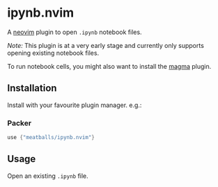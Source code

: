 # ipynb.nvim
A [neovim](https://neovim.io) plugin to open `.ipynb` notebook files.

*Note:* This plugin is at a very early stage and currently only supports opening existing notebook files.

To run notebook cells, you might also want to install the [magma](https://github.com/dccsillag/magma-nvim/) plugin.

## Installation
Install with your favourite plugin manager. e.g.:

### Packer
```lua
use {"meatballs/ipynb.nvim"}
```

## Usage
Open an existing `.ipynb` file.
